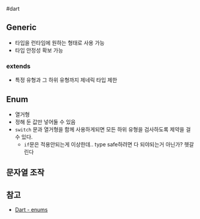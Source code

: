 #dart 

## Generic
- 타입을 런타임에 원하는 형태로 사용 가능
- 타입 안정성 확보 가능

### extends
- 특정 유형과 그 하위 유형까지 제네릭 타입 제한

## Enum
- 열거형
- 정해 둔 값만 넣어둘 수 있음
- `switch` 문과 열거형을 함께 사용하게되면 모든 하위 유형을 검사하도록 제약을 걸 수 있다.
	- `if`문은 적용안되는게 이상한데.. type safe하려면 다 되야되는거 아닌가? 헷갈린다

## 문자열 조작


## 참고
- [Dart - enums](https://dart.dev/language/enums)